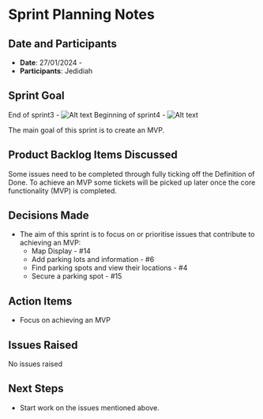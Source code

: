 # Sprint Planning Notes

## Date and Participants

- **Date**: 27/01/2024 -
- **Participants**: Jedidiah

## Sprint Goal

End of sprint3 - ![Alt text](../Sprint-3/sprint3-26-Jan-2024.png)
Beginning of sprint4 - ![Alt text](../Sprint-4/sprint4-27-Jan-2024.png)

The main goal of this sprint is to create an MVP.

## Product Backlog Items Discussed

Some issues need to be completed through fully ticking off the Definition of Done.
To achieve an MVP some tickets will be picked up later once the core functionality (MVP) is completed.

## Decisions Made

- The aim of this sprint is to focus on or prioritise issues that contribute to achieving an MVP:
  - Map Display - #14
  - Add parking lots and information - #6
  - Find parking spots and view their locations - #4
  - Secure a parking spot - #15

## Action Items

- Focus on achieving an MVP

## Issues Raised

No issues raised

## Next Steps

- Start work on the issues mentioned above.
